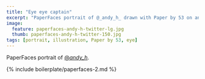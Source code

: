 ```yaml
---
title: "Eye eye captain"
excerpt: "PaperFaces portrait of @_andy_h_ drawn with Paper by 53 on an iPad."
image: 
  feature: paperfaces-andy-h-twitter-lg.jpg
  thumb: paperfaces-andy-h-twitter-150.jpg
tags: [portrait, illustration, Paper by 53, eye]
---
```


PaperFaces portrait of [@_andy_h_](http://twitter.com/_andy_h_).

{% include boilerplate/paperfaces-2.md %}